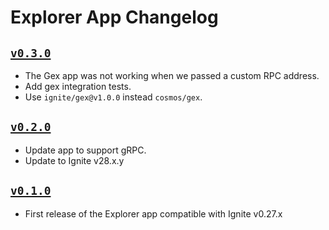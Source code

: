 # Explorer App Changelog

## [`v0.3.0`](https://github.com/ignite/apps/releases/tag/explorer/v0.3.0)

* The Gex app was not working when we passed a custom RPC address.
* Add gex integration tests.
* Use `ignite/gex@v1.0.0` instead `cosmos/gex`.

## [`v0.2.0`](https://github.com/ignite/apps/releases/tag/explorer/v0.2.0)

* Update app to support gRPC.
* Update to Ignite v28.x.y

## [`v0.1.0`](https://github.com/ignite/apps/releases/tag/explorer/v0.1.0)

* First release of the Explorer app compatible with Ignite v0.27.x
